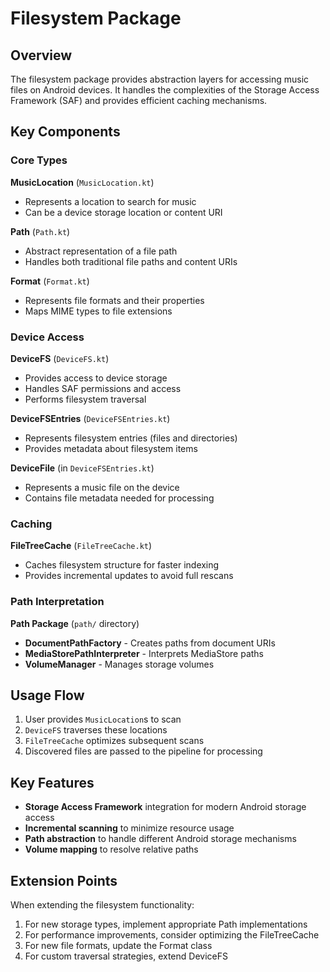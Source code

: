 # Filesystem Package

## Overview

The filesystem package provides abstraction layers for accessing music files on Android devices. It handles the complexities of the Storage Access Framework (SAF) and provides efficient caching mechanisms.

## Key Components

### Core Types

**MusicLocation** (`MusicLocation.kt`)
- Represents a location to search for music
- Can be a device storage location or content URI

**Path** (`Path.kt`)
- Abstract representation of a file path
- Handles both traditional file paths and content URIs

**Format** (`Format.kt`)
- Represents file formats and their properties
- Maps MIME types to file extensions

### Device Access

**DeviceFS** (`DeviceFS.kt`)
- Provides access to device storage
- Handles SAF permissions and access
- Performs filesystem traversal

**DeviceFSEntries** (`DeviceFSEntries.kt`)
- Represents filesystem entries (files and directories)
- Provides metadata about filesystem items

**DeviceFile** (in `DeviceFSEntries.kt`)
- Represents a music file on the device
- Contains file metadata needed for processing

### Caching

**FileTreeCache** (`FileTreeCache.kt`)
- Caches filesystem structure for faster indexing
- Provides incremental updates to avoid full rescans

### Path Interpretation

**Path Package** (`path/` directory)
- **DocumentPathFactory** - Creates paths from document URIs
- **MediaStorePathInterpreter** - Interprets MediaStore paths
- **VolumeManager** - Manages storage volumes

## Usage Flow

1. User provides `MusicLocation`s to scan
2. `DeviceFS` traverses these locations
3. `FileTreeCache` optimizes subsequent scans
4. Discovered files are passed to the pipeline for processing

## Key Features

- **Storage Access Framework** integration for modern Android storage access
- **Incremental scanning** to minimize resource usage
- **Path abstraction** to handle different Android storage mechanisms
- **Volume mapping** to resolve relative paths

## Extension Points

When extending the filesystem functionality:

1. For new storage types, implement appropriate Path implementations
2. For performance improvements, consider optimizing the FileTreeCache
3. For new file formats, update the Format class
4. For custom traversal strategies, extend DeviceFS